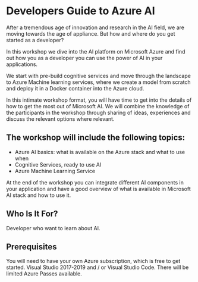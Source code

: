 # Developers Guide to Azure AI

After a tremendous age of innovation and research in the AI field, we are moving towards the age of appliance. But how and where do you get started as a developer?

In this workshop we dive into the AI platform on Microsoft Azure and find out how you as a developer you can use the power of AI in your applications.

We start with pre-build cognitive services and move through the landscape to Azure Machine learning services, where we create a model from scratch and deploy it in a Docker container into the Azure cloud.

In this intimate workshop format, you will have time to get into the details of how to get the most out of Microsoft AI. We will combine the knowledge of the participants in the workshop through sharing of ideas, experiences and discuss the relevant options where relevant.

## The workshop will include the following topics:
-	Azure AI basics: what is available on the Azure stack and what to use when
-	Cognitive Services, ready to use AI
-	Azure Machine Learning Service

At the end of the workshop you can integrate different AI components in your application and have a good overview of what is available in Microsoft AI stack and how to use it.

## Who Is It For?
Developer who want to learn about AI.

## Prerequisites
You will need to have your own Azure subscription, which is free to get started. Visual Studio 2017-2019 and / or Visual Studio Code. There will be limited Azure Passes available.
